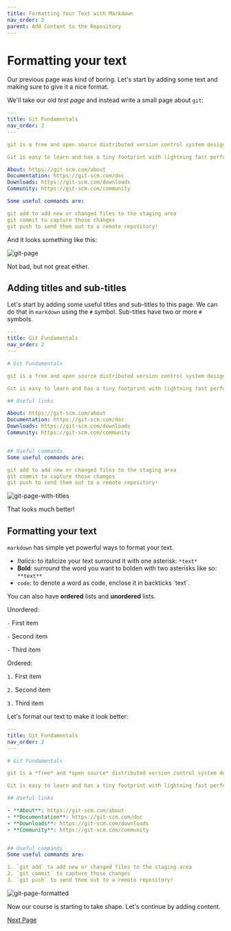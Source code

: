 ```yaml
---
title: Formatting Your Text with Markdown
nav_order: 2
parent: Add Content to the Repository
---
```


# Formatting your text

Our previous page was kind of boring.
Let's start by adding some text and making sure to give it a nice format.

We'll take our old *test page* and instead write a small page about `git`:

```yaml
---
title: Git Fundamentals
nav_order: 2
---

git is a free and open source distributed version control system designed to handle everything from small to very large projects with speed and efficiency.

Git is easy to learn and has a tiny footprint with lightning fast performance. It outclasses SCM tools like Subversion, CVS, Perforce, and ClearCase with features like cheap local branching, convenient staging areas, and multiple workflows.

About: https://git-scm.com/about
Documentation: https://git-scm.com/doc
Downloads: https://git-scm.com/downloads
Community: https://git-scm.com/community

Some useful commands are:

git add to add new or changed files to the staging area
git commit to capture those changes
git push to send them out to a remote repository!
```

And it looks something like this:

![git-page](https://i.imgur.com/N22CBLj.png)

Not bad, but not great either.

## Adding titles and sub-titles

Let's start by adding some useful titles and sub-titles to this page.
We can do that in `markdown` using the `#` symbol.
Sub-titles have two or more `#` symbols.

```yaml
---
title: Git Fundamentals
nav_order: 2
---

# Git Fundamentals

git is a free and open source distributed version control system designed to handle everything from small to very large projects with speed and efficiency.

Git is easy to learn and has a tiny footprint with lightning fast performance. It outclasses SCM tools like Subversion, CVS, Perforce, and ClearCase with features like cheap local branching, convenient staging areas, and multiple workflows.

## Useful links

About: https://git-scm.com/about
Documentation: https://git-scm.com/doc
Downloads: https://git-scm.com/downloads
Community: https://git-scm.com/community


## Useful commands
Some useful commands are:

git add to add new or changed files to the staging area
git commit to capture those changes
git push to send them out to a remote repository!
```

![git-page-with-titles](https://i.imgur.com/BkFf7Xp.png)

That looks much better!

## Formatting your text

`markdown` has simple yet powerful ways to format your text.

- *Italics*: to italicize your text surround it with one asterisk: `*text*`
- **Bold**: surround the word you want to bolden with two asterisks like so: `**text**`
- `code`: to denote a word as code, enclose it in backticks \`text\`.

You can also have **ordered** lists and **unordered** lists.

Unordered:

`-` First item

`-` Second item

`-` Third item

Ordered:

`1.` First item

`2.` Second item

`3.` Third item

Let's format our text to make it look better:

```yaml
---
title: Git Fundamentals
nav_order: 2
---

# Git Fundamentals

git is a *free* and *open source* distributed version control system designed to handle everything from small to very large projects with speed and efficiency.

Git is easy to learn and has a tiny footprint with lightning fast performance. It outclasses SCM tools like **Subversion**, **CVS**, **Perforce**, and **ClearCase** with features like cheap local branching, convenient staging areas, and multiple workflows.

## Useful links

- **About**: https://git-scm.com/about
- **Documentation**: https://git-scm.com/doc
- **Downloads**: https://git-scm.com/downloads
- **Community**: https://git-scm.com/community


## Useful commands
Some useful commands are:

1. `git add` to add new or changed files to the staging area
2. `git commit` to capture those changes
3. `git push` to send them out to a remote repository!
```

![git-page-formatted](https://i.imgur.com/UcfSGzW.png)

Now our course is starting to take shape.
Let's continue by adding content.


[Next Page](https://devops-education.gitlab.io/cwac-workshop/course/adding_content/)